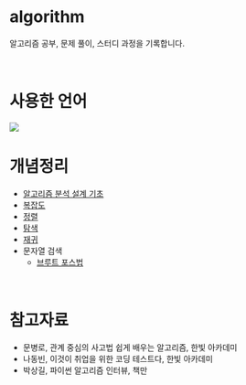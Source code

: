 # algorithm 
알고리즘 공부, 문제 풀이, 스터디 과정을 기록합니다.

<br>

# 사용한 언어
<img src="https://img.shields.io/badge/Python-3766AB?style=flat-square&logo=Python&logoColor=white"/>

<br>

# 개념정리
* <a href="https://github.com/hijyun/algorithm/blob/master/course/Intro-to-Algorithm.md">알고리즘 분석 설계 기초</a>
* <a href="https://github.com/hijyun/algorithm/blob/master/course/Complexity.md">복잡도</a>
* <a href="https://github.com/hijyun/algorithm/blob/master/course/Sorting.md">정렬</a>
* <a href="https://github.com/hijyun/algorithm/blob/master/course/Search.md">탐색</a>
* <a href="https://github.com/hijyun/algorithm/blob/master/course/Recursion.md">재귀</a>
* 문자열 검색
    * <a href="https://github.com/hijyun/algorithm/blob/master/course/brute-force-method.md">브루트 포스법</a>

<br>


# 참고자료
* 문병로, 관계 중심의 사고법 쉽게 배우는 알고리즘, 한빛 아카데미
* 나동빈, 이것이 취업을 위한 코딩 테스트다, 한빛 아카데미
* 박상길, 파이썬 알고리즘 인터뷰, 책만
